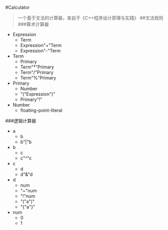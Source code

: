 #Calculator
>一个基于文法的计算器，来自于《C++程序设计原理与实践》
##文法规则
###算术计算器
- Expression
	 - Term
	 - Expression"+"Term
	 - Expression"-"Term
- Term
	- Primary
	- Term"*"Primary
	- Term"/"Primary
	- Term"%"Primary
- Primary
	- Number
	- "("Expression")"
	- Primary"!"
- Number
	- floating-point-literal 

###逻辑计算器

- a
    - b
    - b"|"b
- b
    - c
    - c"^"c
- c
    - d
    - d"&"d
- d
    - num
    - "~"num
    - "!"num
    - "("a")"
    - "{"a"}"
- num
    - 0
    - 1
